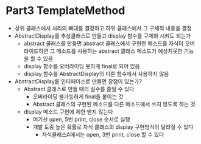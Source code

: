 # Part3 TemplateMethod
- 상위 클래스에서 처리의 뼈대를 결정하고 하위 클래스에서 그 구체적 내용을 결정
- AbstractDisplay를 추상클래스로 만들고 display 함수를 구체화 시켜도 되는가
  - abstract 클래스를 만들면 abstract 클래스에서 구현한 메소드를 자식이 오버라이드하면 그 메소드를 사용하는 abstract 클래스 메소드가 예상치못한 기능을 할 수 있음
  - display 함수를 오버라이딩 못하게 final로 되어 있음
  - display 함수를 AbstractDisplay의 다른 함수에서 사용하지 않음
- AbstractDisplay를 인터페이스로 만들면 장점이 있는가?
  - Abstract 클래스로 만들 때의 실수를 줄일 수 있다
    - 오버라이딩 불가능하게 final을 붙이는 것
    - Abstract 클래스의 구현된 메소드를 다른 메소드에서 쓰지 않도록 하는 것
  - display 메소드 구현에 제한 받지 않는다
    - 여기선 open, 5번 print, close 순서로 실행
    - 개발 도중 높은 확률로 자식 클래스의 display 구현방식이 달라질 수 있다
      - 자식클래스A에서는 open, 3번 print, close 할 수 있다
